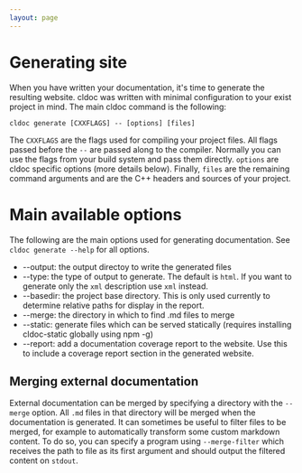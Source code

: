 ```yaml
---
layout: page
---
```


# Generating site
When you have written your documentation, it's time to generate the resulting
website. cldoc was written with minimal configuration to your exist project in
mind. The main cldoc command is the following:

    cldoc generate [CXXFLAGS] -- [options] [files]

The `CXXFLAGS` are the flags used for compiling your project files. All flags
passed before the `--` are passed along to the compiler. Normally you can use
the flags from your build system and pass them directly. `options` are cldoc
specific options (more details below). Finally, `files` are the remaining
command arguments and are the C++ headers and sources of your project.

# Main available options
The following are the main options used for generating documentation. See
`cldoc generate --help` for all options.

* \-\-output: the output directoy to write the generated files
* \-\-type: the type of output to generate. The default is `html`. If you want
  to generate only the `xml` description use `xml` instead.
* \-\-basedir: the project base directory. This is only used currently to determine
  relative paths for display in the report.
* \-\-merge: the directory in which to find .md files to merge
* \-\-static: generate files which can be served statically (requires installing cldoc-static globally using npm -g)
* \-\-report: add a documentation coverage report to the website. Use this to
  include a coverage report section in the generated website.

## Merging external documentation
External documentation can be merged by specifying a directory with the `--merge`
option. All `.md` files in that directory will be merged when the documentation
is generated. It can sometimes be useful to filter files to be merged, for example
to automatically transform some custom markdown content. To do so, you can
specify a program using `--merge-filter` which receives the path to file as its
first argument and should output the filtered content on `stdout`.
